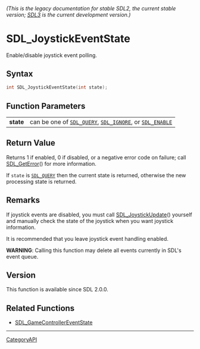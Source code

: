###### (This is the legacy documentation for stable SDL2, the current stable version; [SDL3](https://wiki.libsdl.org/SDL3/) is the current development version.)
# SDL_JoystickEventState

Enable/disable joystick event polling.

## Syntax

```c
int SDL_JoystickEventState(int state);

```

## Function Parameters

|               |                                                                                                   |
| ------------- | ------------------------------------------------------------------------------------------------- |
| **state**     | can be one of [`SDL_QUERY`](SDL_QUERY), [`SDL_IGNORE`](SDL_IGNORE), or [`SDL_ENABLE`](SDL_ENABLE) |

## Return Value

Returns 1 if enabled, 0 if disabled, or a negative error code on failure;
call [SDL_GetError](SDL_GetError)() for more information.

If `state` is [`SDL_QUERY`](SDL_QUERY) then the current state is returned,
otherwise the new processing state is returned.

## Remarks

If joystick events are disabled, you must call
[SDL_JoystickUpdate](SDL_JoystickUpdate)() yourself and manually check the
state of the joystick when you want joystick information.

It is recommended that you leave joystick event handling enabled.

**WARNING**: Calling this function may delete all events currently in SDL's
event queue.

## Version

This function is available since SDL 2.0.0.

## Related Functions

* [SDL_GameControllerEventState](SDL_GameControllerEventState)

----
[CategoryAPI](CategoryAPI)


